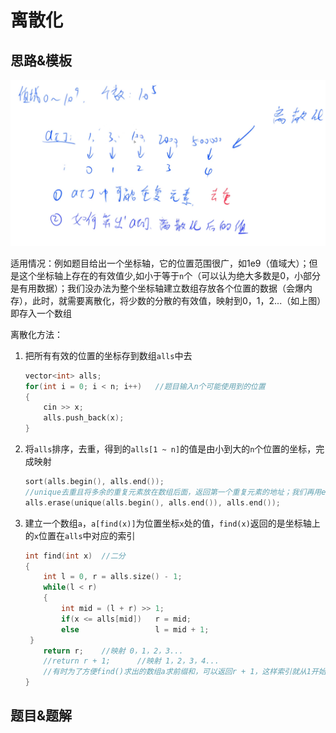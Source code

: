 # 离散化

## 思路&模板

![image-20210823211933541](https://raw.githubusercontent.com/RainGiving/PictureBed/master/img1/20210823211933.png)

适用情况：例如题目给出一个坐标轴，它的位置范围很广，如1e9（值域大）；但是这个坐标轴上存在的有效值少,如小于等于`n`个（可以认为绝大多数是0，小部分是有用数据）；我们没办法为整个坐标轴建立数组存放各个位置的数据（会爆内存），此时，就需要离散化，将少数的分散的有效值，映射到0，1，2...（如上图）即存入一个数组

离散化方法：

1. 把所有有效的位置的坐标存到数组`alls`中去

   ```cpp
   vector<int> alls;
   for(int i = 0; i < n; i++)	//题目输入n个可能使用到的位置
   {
       cin >> x;
       alls.push_back(x);
   }
   ```

2. 将`alls`排序，去重，得到的`alls[1 ~ n]`的值是由小到大的`n`个位置的坐标，完成映射

   ```cpp
   sort(alls.begin(), alls.end());
   //unique去重且将多余的重复元素放在数组后面，返回第一个重复元素的地址；我们再用erase()删除这部分重复元素
   alls.erase(unique(alls.begin(), alls.end()), alls.end());
   ```

3. 建立一个数组`a`，`a[find(x)]`为位置坐标`x`处的值，`find(x)`返回的是坐标轴上的`x`位置在`alls`中对应的索引

   ```cpp
   int find(int x)	//二分
   {
       int l = 0, r = alls.size() - 1;
       while(l < r)
       {
           int mid = (l + r) >> 1;
           if(x <= alls[mid])	r = mid;
           else 				l = mid + 1;
   	}
       return r;	//映射 0，1，2，3...
       //return r + 1;		//映射 1，2，3，4...
       //有时为了方便find()求出的数组a求前缀和，可以返回r + 1，这样索引就从1开始
   }
   ```

## 题目&题解

